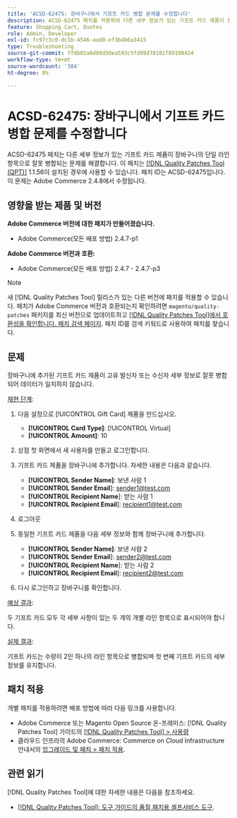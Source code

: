 ```yaml
---
title: 'ACSD-62475: 장바구니에서 기프트 카드 병합 문제를 수정합니다'
description: ACSD-62475 패치를 적용하여 다른 세부 정보가 있는 기프트 카드 제품이 장바구니의 단일 라인 항목으로 잘못 병합되는 Adobe Commerce 문제를 해결합니다.
feature: Shopping Cart, Quotes
role: Admin, Developer
exl-id: fc97c3c0-dc1b-4546-aad0-ef3b4b6a3415
type: Troubleshooting
source-git-commit: 7fdb02a6d89d50ea593c5fd99d78101f89198424
workflow-type: tm+mt
source-wordcount: '384'
ht-degree: 0%

---
```


# ACSD-62475: 장바구니에서 기프트 카드 병합 문제를 수정합니다

ACSD-62475 패치는 다른 세부 정보가 있는 기프트 카드 제품이 장바구니의 단일 라인 항목으로 잘못 병합되는 문제를 해결합니다. 이 패치는 [[!DNL Quality Patches Tool (QPT)]](/help/tools/quality-patches-tool/quality-patches-tool-to-self-serve-quality-patches.md) 1.1.56이 설치된 경우에 사용할 수 있습니다. 패치 ID는 ACSD-62475입니다. 이 문제는 Adobe Commerce 2.4.8에서 수정됩니다.

## 영향을 받는 제품 및 버전

**Adobe Commerce 버전에 대한 패치가 만들어졌습니다.**

* Adobe Commerce(모든 배포 방법) 2.4.7-p1

**Adobe Commerce 버전과 호환:**

* Adobe Commerce(모든 배포 방법) 2.4.7 - 2.4.7-p3

>[!NOTE]
>
>새 [!DNL Quality Patches Tool] 릴리스가 있는 다른 버전에 패치를 적용할 수 있습니다. 패치가 Adobe Commerce 버전과 호환되는지 확인하려면 `magento/quality-patches` 패키지를 최신 버전으로 업데이트하고 [[!DNL Quality Patches Tool]에서 호환성을 확인합니다. 패치 검색 페이지](https://experienceleague.adobe.com/tools/commerce-quality-patches/index.html?lang=ko). 패치 ID를 검색 키워드로 사용하여 패치를 찾습니다.

## 문제

장바구니에 추가된 기프트 카드 제품이 고유 발신자 또는 수신자 세부 정보로 잘못 병합되어 데이터가 일치하지 않습니다.

<u>재현 단계</u>:

1. 다음 설정으로 [!UICONTROL Gift Card] 제품을 만드십시오.
   * **[!UICONTROL Card Type]**: [!UICONTROL Virtual]
   * **[!UICONTROL Amount]**: 10

1. 상점 첫 화면에서 새 사용자를 만들고 로그인합니다.

1. 기프트 카드 제품을 장바구니에 추가합니다. 자세한 내용은 다음과 같습니다.
   * **[!UICONTROL Sender Name]**: 보낸 사람 1
   * **[!UICONTROL Sender Email**]: sender1@test.com
   * **[!UICONTROL Recipient Name**]: 받는 사람 1
   * **[!UICONTROL Recipient Email**]: recipient1@test.com


1. 로그아웃

1. 동일한 기프트 카드 제품을 다음 세부 정보와 함께 장바구니에 추가합니다.
   * **[!UICONTROL Sender Name]**: 보낸 사람 2
   * **[!UICONTROL Sender Email**]: sender2@test.com
   * **[!UICONTROL Recipient Name**]: 받는 사람 2
   * **[!UICONTROL Recipient Email**]: recipient2@test.com

1. 다시 로그인하고 장바구니를 확인합니다.

<u>예상 결과</u>:

두 기프트 카드 모두 각 세부 사항이 있는 두 개의 개별 라인 항목으로 표시되어야 합니다.

<u>실제 결과</u>:

기프트 카드는 수량이 2인 하나의 라인 항목으로 병합되며 첫 번째 기프트 카드의 세부 정보를 유지합니다.

## 패치 적용

개별 패치를 적용하려면 배포 방법에 따라 다음 링크를 사용합니다.

* Adobe Commerce 또는 Magento Open Source 온-프레미스: [!DNL Quality Patches Tool] 가이드의 [[!DNL Quality Patches Tool] > 사용량](/help/tools/quality-patches-tool/usage.md)
* 클라우드 인프라의 Adobe Commerce: Commerce on Cloud Infrastructure 안내서의 [업그레이드 및 패치 > 패치 적용](https://experienceleague.adobe.com/docs/commerce-cloud-service/user-guide/develop/upgrade/apply-patches.html?lang=ko).

## 관련 읽기

[!DNL Quality Patches Tool]에 대한 자세한 내용은 다음을 참조하세요.

* [[!DNL Quality Patches Tool]: 도구 가이드의 품질 패치용 셀프서비스 도구](/help/tools/quality-patches-tool/quality-patches-tool-to-self-serve-quality-patches.md).
